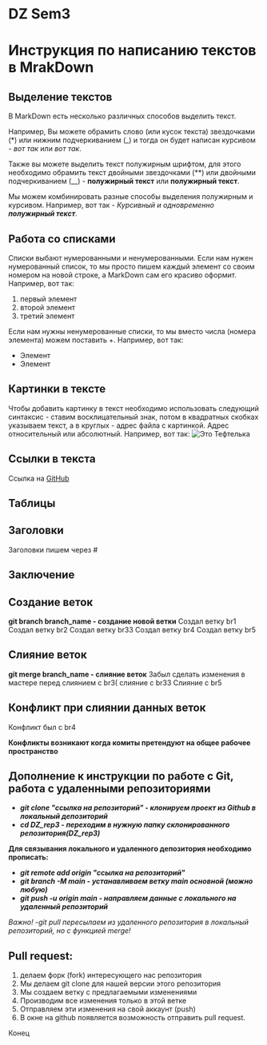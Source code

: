 # DZ Sem3
# Инструкция по написанию текстов в MrakDown

## Выделение текстов

В MarkDown есть несколько различных способов выделить текст. 

Например, Вы можете обрамить слово (или кусок текста) звездочками (*) или нижним подчеркиванием (_) и тогда он будет написан курсивом - *вот так* или _вот так_.

Также вы можете выделить текст полужирным шрифтом, для этого необходимо обрамить текст двойными звездочками (**) или двойными подчеркиванием (__) - **полужирный текст** или __полужирный текст__.

Мы можем комбинировать разные способы выделения полужирным и курсивом. Например, вот так - _Курсивный и одновременно **полужирный текст**_.

## Работа со списками

Списки выбают нумерованными и ненумерованными. Если нам нужен нумерованный список, то мы просто пишем каждый элемент со своим номером на новой строке, а MarkDown сам его красиво оформит. Например, вот так:
1. первый элемент
2. второй элемент
3. третий элемент

Если нам нужны ненумерованные списки, то мы вместо числа (номера элемента) можем поставить +. Например, вот так:
+ Элемент
+ Элемент

## Картинки в тексте

Чтобы добавить картинку в текст необходимо использовать следующий синтаксис - ставим восклицательный знак, потом в квадратных скобках указываем текст, а в круглых - адрес файла с картинкой. Адрес относительный или абсолютный. Например, вот так:
![Это Тефтелька](Teftelka.jpg)

## Ссылки в текста

Ссылка на [GitHub](https://github.com/)

## Таблицы

## Заголовки
Заголовки пишем через #

## Заключение





## Создание веток
**git branch branch_name - создание новой ветки**
Создал ветку br1
Создал ветку br2
Создал ветку br33
Создал ветку br4
Создал ветку br5



## Слияние веток
**git merge branch_name - слияние веток**
Забыл сделать изменения в мастере перед слиянием с br3(
слияние с br33
Слияние с br5


## Конфликт при слиянии данных веток
Конфликт был с br4


**Конфликты возникают когда комиты претендуют на общее рабочее пространство**

## Дополнение к инструкции по работе с Git, работа с удаленными репозиториями

* ***git clone "ссылка на репозиторий" - клонируем проект из Github в локальный депозиторий***
* ***cd DZ_rep3 - переходим в нужную папку склонированного репозитория(DZ_rep3)***

**Для связывания локального и удаленного депозитория необходимо прописать:**
* ***git remote add origin "ссылка на репозиторий"***
* ***git branch -M main - устанавливаем ветку main основной (можно любую)***
* ***git push -u origin main - направляем данные с локального на удаленный репозиторий***

*Важно! -git pull пересылаем из удаленного репозитория в локальный репозиторий, но  с функцией merge!*


## Pull request:
1. делаем форк (fork) интересующего нас репозитория
2. Мы делаем git clone для нашей версии этого репозитория
3. Мы создаем ветку с предлагаемыми изменениями 
4. Производим все изменения только в этой ветке
5. Отправляем эти изменения на свой аккаунт (push)
6. В окне на github появляется возможность отправить pull request.


Конец